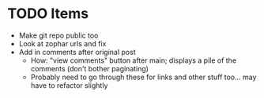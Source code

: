 # TODO Items
- Make git repo public too
- Look at zophar urls and fix
- Add in comments after original post
  - How: "view comments" button after main; displays a pile of the comments (don't bother paginating)
  - Probably need to go through these for links and other stuff too... may have to refactor slightly